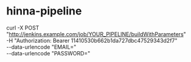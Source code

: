 # hinna-pipeline

curl -X POST "http://jenkins.example.com/job/YOUR_PIPELINE/buildWithParameters" \
     -H "Authorization: Bearer 11410530b662b1da727dbc47529343d2f7" \
     --data-urlencode "EMAIL=" \
     --data-urlencode "PASSWORD="
